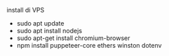 install di VPS
- sudo apt update
- sudo apt install nodejs
- sudo apt-get install chromium-browser
- npm install puppeteer-core ethers winston dotenv
